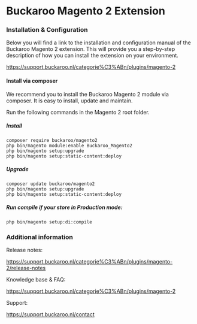 # Buckaroo Magento 2 Extension

### Installation & Configuration 

Below you will find a link to the installation and configuration manual of the Buckaroo Magento 2 extension. This will provide you a step-by-step description of how you can install the extension on your environment.

https://support.buckaroo.nl/categorie%C3%ABn/plugins/magento-2

#### Install via composer
We recommend you to install the Buckaroo Magento 2 module via composer. It is easy to install, update and maintain.

Run the following commands in the Magento 2 root folder.

##### Install
```
composer require buckaroo/magento2
php bin/magento module:enable Buckaroo_Magento2
php bin/magento setup:upgrade
php bin/magento setup:static-content:deploy
```

##### Upgrade
```
composer update buckaroo/magento2
php bin/magento setup:upgrade
php bin/magento setup:static-content:deploy
```

##### Run compile if your store in Production mode:
```
php bin/magento setup:di:compile
```

### Additional information

Release notes:

https://support.buckaroo.nl/categorie%C3%ABn/plugins/magento-2/release-notes

Knowledge base & FAQ:

https://support.buckaroo.nl/categorie%C3%ABn/plugins/magento-2

Support:

https://support.buckaroo.nl/contact
